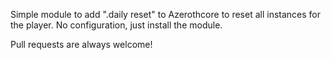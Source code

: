 Simple module to add ".daily reset" to Azerothcore to reset all instances for the player. No configuration, just install the module.
   
Pull requests are always welcome!
